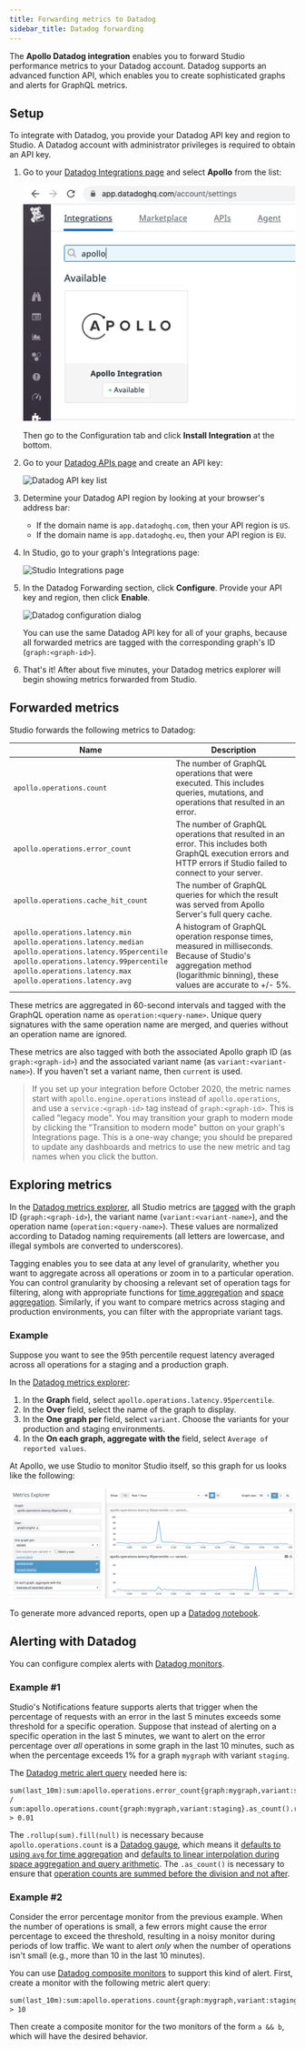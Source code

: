```yaml
---
title: Forwarding metrics to Datadog
sidebar_title: Datadog forwarding
---
```


The **Apollo Datadog integration** enables you to forward Studio performance metrics to your Datadog account. Datadog supports an advanced function API, which enables you to create sophisticated graphs and alerts for GraphQL metrics.

## Setup

To integrate with Datadog, you provide your Datadog API key and region to Studio. A Datadog account with administrator privileges is required to obtain an API key.

1. Go to your [Datadog Integrations page](https://app.datadoghq.com/account/settings) and select **Apollo** from the list:

    <img src="./img/datadog/integration-tile.png" alt="Datadog integration tile" class="screenshot">

    Then go to the Configuration tab and click **Install Integration** at the bottom.

2. Go to your [Datadog APIs page](https://app.datadoghq.com/account/settings#api) and create an API key:

    <img src="./img/datadog/api-key.png" alt="Datadog API key list" class="screenshot">

3. Determine your Datadog API region by looking at your browser's address bar:

    * If the domain name is `app.datadoghq.com`, then your API region is `US`.
    * If the domain name is `app.datadoghq.eu`, then your API region is `EU`.

4. In Studio, go to your graph's Integrations page:

    <img src="./img/datadog/settings-link.png" alt="Studio Integrations page" class="screenshot">

5. In the Datadog Forwarding section, click **Configure**. Provide your API key and region, then click **Enable**.

    <img src="./img/datadog/settings-toggle.png" alt="Datadog configuration dialog" class="screenshot" width="500">

    You can use the same Datadog API key for all of your graphs, because all forwarded metrics are tagged with the corresponding graph's ID (`graph:<graph-id>`).

6. That's it! After about five minutes, your Datadog metrics explorer will begin showing metrics forwarded from Studio.

## Forwarded metrics

Studio forwards the following metrics to Datadog:

| Name | Description |
| ------- | --------- |
| `apollo.operations.count` | The number of GraphQL operations that were executed. This includes queries, mutations, and operations that resulted in an error. |
| `apollo.operations.error_count` | The number of GraphQL operations that resulted in an error. This includes both GraphQL execution errors and HTTP errors if Studio failed to connect to your server. |
| `apollo.operations.cache_hit_count` | The number of GraphQL queries for which the result was served from Apollo Server's full query cache. |
|`apollo.operations.latency.min`<br/>`apollo.operations.latency.median`<br/>`apollo.operations.latency.95percentile`<br/>`apollo.operations.latency.99percentile`<br/>`apollo.operations.latency.max`<br/>`apollo.operations.latency.avg`| A histogram of GraphQL operation response times, measured in milliseconds. Because of Studio's aggregation method (logarithmic binning), these values are accurate to +/- 5%. |


These metrics are aggregated in 60-second intervals and tagged with the GraphQL operation name as `operation:<query-name>`. Unique query signatures with the same operation name are merged, and queries without an operation name are ignored.

These metrics are also tagged with both the associated Apollo graph ID (as `graph:<graph-id>`) and the associated variant name (as `variant:<variant-name>`). If you haven't set a variant name, then `current` is used.

> If you set up your integration before October 2020, the metric names start with `apollo.engine.operations` instead of `apollo.operations`, and use a `service:<graph-id>` tag instead of `graph:<graph-id>`. This is called "legacy mode". You may transition your graph to modern mode by clicking the "Transition to modern mode" button on your graph's Integrations page. This is a one-way change; you should be prepared to update any dashboards and metrics to use the new metric and tag names when you click the button.

## Exploring metrics

In the [Datadog metrics explorer](http://app.datadoghq.com/metric/explorer?exp_metric=apollo.operations.count&exp_group=graph&exp_agg=sum&exp_row_type=metric), all Studio metrics are [tagged](https://www.datadoghq.com/blog/the-power-of-tagged-metrics/) with the graph ID (`graph:<graph-id>`), the variant name (`variant:<variant-name>`), and the operation name (`operation:<query-name>`). These values are normalized according to Datadog naming requirements (all letters are lowercase, and illegal symbols are converted to underscores).

Tagging enables you to see data at any level of granularity, whether you want to aggregate across all operations or zoom in to a particular operation. You can control granularity by choosing a relevant set of operation tags for filtering, along with appropriate functions for [time aggregation](https://docs.datadoghq.com/metrics/introduction/#time-aggregation) and [space aggregation](https://docs.datadoghq.com/metrics/introduction/#space-aggregation). Similarly, if you want to compare metrics across staging and production environments, you can filter with the appropriate variant tags.

### Example

Suppose you want to see the 95th percentile request latency averaged across all operations for a staging and a production graph.

In the [Datadog metrics explorer](https://app.datadoghq.com/metric/explorer):
1. In the **Graph** field, select `apollo.operations.latency.95percentile`.
2. In the **Over** field, select the name of the graph to display.
3. In the **One graph per** field, select `variant`. Choose the variants for your production and staging environments.
4. In the **On each graph, aggregate with the** field, select `Average of reported values`.

At Apollo, we use Studio to monitor Studio itself, so this graph for us looks like the following:

<img src="./img/datadog/datadog.png" alt="p95 latency graph" class="screenshot">

To generate more advanced reports, open up a [Datadog notebook](https://app.datadoghq.com/notebook).

## Alerting with Datadog

You can configure complex alerts with [Datadog monitors](https://docs.datadoghq.com/monitors/).

### Example #1

Studio's Notifications feature supports alerts that trigger when the percentage of requests with an error in the last 5 minutes exceeds some threshold for a specific operation. Suppose that instead of alerting on a specific operation in the last 5 minutes, we want to alert on the error percentage over _all_ operations in some graph in the last 10 minutes, such as when the percentage exceeds 1% for a graph `mygraph` with variant `staging`.

The [Datadog metric alert query](https://docs.datadoghq.com/api/v1/monitors/#query-types) needed here is:
```
sum(last_10m):sum:apollo.operations.error_count{graph:mygraph,variant:staging}.as_count().rollup(sum).fill(null) / sum:apollo.operations.count{graph:mygraph,variant:staging}.as_count().rollup(sum).fill(null) > 0.01
```
The `.rollup(sum).fill(null)` is necessary because `apollo.operations.count` is a [Datadog gauge](https://docs.datadoghq.com/developers/metrics/types/?tab=gauge#metric-types), which means it [defaults to using `avg` for time aggregation](https://docs.datadoghq.com/dashboards/functions/rollup/#rollup-interval-enforced-vs-custom) and [defaults to linear interpolation during space aggregation and query arithmetic](https://docs.datadoghq.com/monitors/guide/monitor-arithmetic-and-sparse-metrics/). The `.as_count()` is necessary to ensure that [operation counts are summed before the division and not after](https://docs.datadoghq.com/monitors/guide/as-count-in-monitor-evaluations/).

### Example #2

Consider the error percentage monitor from the previous example. When the number of operations is small, a few errors might cause the error percentage to exceed the threshold, resulting in a noisy monitor during periods of low traffic. We want to alert _only_ when the number of operations isn't small (e.g., more than 10 in the last 10 minutes).

You can use [Datadog composite monitors](https://docs.datadoghq.com/monitors/monitor_types/composite/) to support this kind of alert. First, create a monitor with the following metric alert query:

```
sum(last_10m):sum:apollo.operations.count{graph:mygraph,variant:staging}.rollup(sum).fill(null) > 10
```
Then create a composite monitor for the two monitors of the form `a && b`, which will have the desired behavior.
